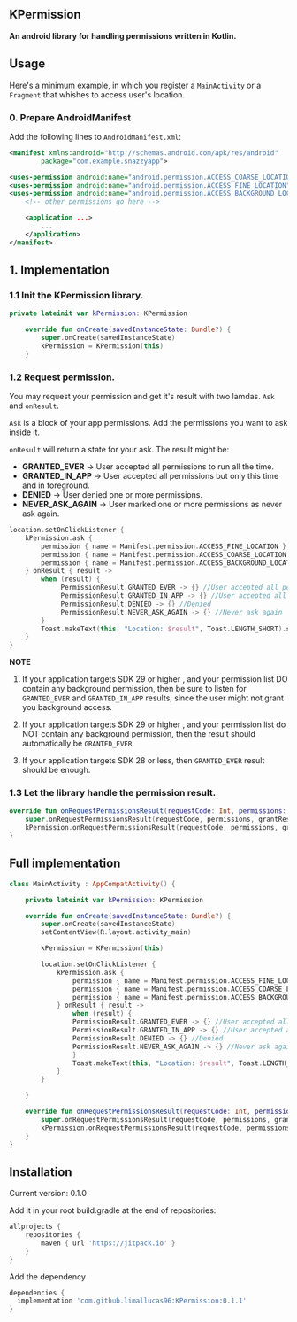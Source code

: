
## KPermission
**An android library for handling permissions written in Kotlin.**

## Usage

Here's a minimum example, in which you register a `MainActivity` or a `Fragment` that whishes to access user's location. 

### 0. Prepare AndroidManifest

Add the following lines to `AndroidManifest.xml`:
 
```xml
<manifest xmlns:android="http://schemas.android.com/apk/res/android"
        package="com.example.snazzyapp">

<uses-permission android:name="android.permission.ACCESS_COARSE_LOCATION" />  
<uses-permission android:name="android.permission.ACCESS_FINE_LOCATION" />  
<uses-permission android:name="android.permission.ACCESS_BACKGROUND_LOCATION" />
    <!-- other permissions go here -->

    <application ...>
        ...
    </application>
</manifest>
```

## 1. Implementation

### 1.1 Init the KPermission library.

```kotlin
private lateinit var kPermission: KPermission

    override fun onCreate(savedInstanceState: Bundle?) {
        super.onCreate(savedInstanceState)
        kPermission = KPermission(this)
    }
```

### 1.2 Request permission.

You may request your permission and get it's result with two lamdas. `Ask` and `onResult`.

`Ask` is a block of your app permissions. Add the permissions you want to ask inside it.

`onResult` will return a state for your ask. 
The result might be: 

 - **GRANTED_EVER** -> User accepted all permissions to run all the time. 
 - **GRANTED_IN_APP** -> User accepted all permissions but only this time and in foreground. 
 - **DENIED** -> User denied one or more permissions.
 - **NEVER_ASK_AGAIN** -> User marked one or more permissions as never ask again.

```kotlin
location.setOnClickListener {
    kPermission.ask {
        permission { name = Manifest.permission.ACCESS_FINE_LOCATION }
        permission { name = Manifest.permission.ACCESS_COARSE_LOCATION }
        permission { name = Manifest.permission.ACCESS_BACKGROUND_LOCATION }
    } onResult { result ->
        when (result) {
           	 PermissionResult.GRANTED_EVER -> {} //User accepted all permissions
           	 PermissionResult.GRANTED_IN_APP -> {} //User accepted all permissions but in foreground
          	 PermissionResult.DENIED -> {} //Denied
           	 PermissionResult.NEVER_ASK_AGAIN -> {} //Never ask again
        }
        Toast.makeText(this, "Location: $result", Toast.LENGTH_SHORT).show()
    }
}
```

**NOTE**

 1. If your application targets SDK 29 or higher , and your permission list DO contain any background permission, then be sure to listen for `GRANTED_EVER` and `GRANTED_IN_APP` results, since the user might not grant you background access.
 
 
 2. If your application targets SDK 29 or higher , and your permission list do NOT contain any background permission, then the result should automatically be `GRANTED_EVER` 


 3. If your application targets SDK 28 or less, then `GRANTED_EVER` result should be enough.


### 1.3 Let the library handle the permission result. 

```kotlin
override fun onRequestPermissionsResult(requestCode: Int, permissions: Array<out String>, grantResults: IntArray) {
    super.onRequestPermissionsResult(requestCode, permissions, grantResults)
    kPermission.onRequestPermissionsResult(requestCode, permissions, grantResults)
}
```

## Full implementation

```kotlin
class MainActivity : AppCompatActivity() {

    private lateinit var kPermission: KPermission

    override fun onCreate(savedInstanceState: Bundle?) {
        super.onCreate(savedInstanceState)
        setContentView(R.layout.activity_main)

        kPermission = KPermission(this)

        location.setOnClickListener {
            kPermission.ask {
                permission { name = Manifest.permission.ACCESS_FINE_LOCATION }
                permission { name = Manifest.permission.ACCESS_COARSE_LOCATION }
                permission { name = Manifest.permission.ACCESS_BACKGROUND_LOCATION }
            } onResult { result ->
                when (result) {
           		PermissionResult.GRANTED_EVER -> {} //User accepted all permissions
           		PermissionResult.GRANTED_IN_APP -> {} //User accepted all permissions but in foreground
           		PermissionResult.DENIED -> {} //Denied
           		PermissionResult.NEVER_ASK_AGAIN -> {} //Never ask again
                }
                Toast.makeText(this, "Location: $result", Toast.LENGTH_SHORT).show()
            }
        }

    }

    override fun onRequestPermissionsResult(requestCode: Int, permissions: Array<out String>, grantResults: IntArray) {
        super.onRequestPermissionsResult(requestCode, permissions, grantResults)
        kPermission.onRequestPermissionsResult(requestCode, permissions, grantResults)
    }
}
```

## Installation

Current version: 0.1.0

Add it in your root build.gradle at the end of repositories:

```groovy
allprojects {
	repositories {
		maven { url 'https://jitpack.io' }
	}
}
```

Add the dependency

```groovy
dependencies {
  implementation 'com.github.limallucas96:KPermission:0.1.1'
}
```
